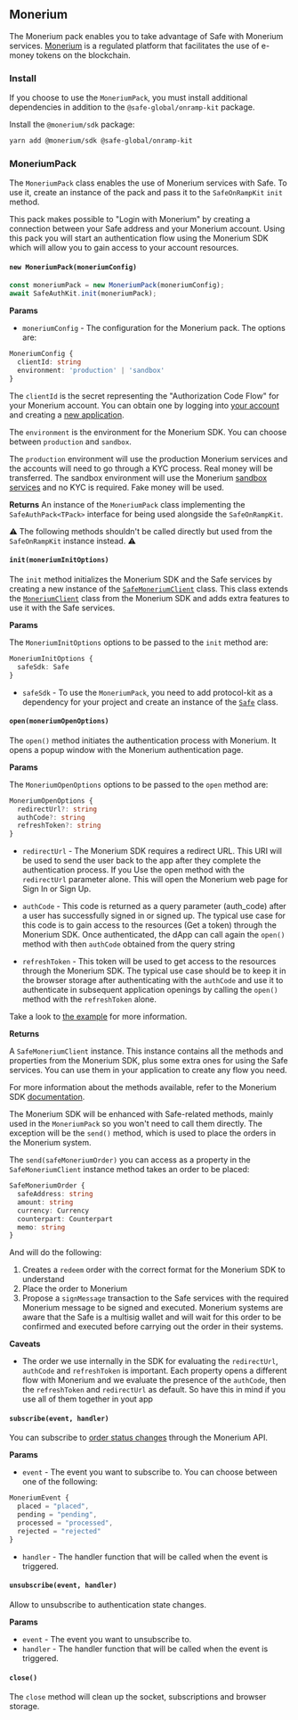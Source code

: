 ## Monerium

The Monerium pack enables you to take advantage of Safe with Monerium services. [Monerium](https://monerium.com) is a regulated platform that facilitates the use of e-money tokens on the blockchain.

### Install

If you choose to use the `MoneriumPack`, you must install additional dependencies in addition to the `@safe-global/onramp-kit` package.

Install the `@monerium/sdk` package:

```bash
yarn add @monerium/sdk @safe-global/onramp-kit
```

### MoneriumPack

The `MoneriumPack` class enables the use of Monerium services with Safe. To use it, create an instance of the pack and pass it to the `SafeOnRampKit` `init` method.

This pack makes possible to "Login with Monerium" by creating a connection between your Safe address and your Monerium account. Using this pack you will start an authentication flow using the Monerium SDK which will allow you to gain access to your account resources.

#### `new MoneriumPack(moneriumConfig)`

```typescript
const moneriumPack = new MoneriumPack(moneriumConfig);
await SafeAuthKit.init(moneriumPack);
```

**Params**

- `moneriumConfig` - The configuration for the Monerium pack. The options are:

```typescript
MoneriumConfig {
  clientId: string
  environment: 'production' | 'sandbox'
}
```

The `clientId` is the secret representing the "Authorization Code Flow" for your Monerium account. You can obtain one by logging into [your account](https://monerium.dev) and creating a [new application](https://monerium.dev/docs/getting-started/create-app).

The `environment` is the environment for the Monerium SDK. You can choose between `production` and `sandbox`.

The `production` environment will use the production Monerium services and the accounts will need to go through a KYC process. Real money will be transferred. The sandbox environment will use the Monerium [sandbox services](https://sandbox.monerium.dev) and no KYC is required. Fake money will be used.

**Returns**
An instance of the `MoneriumPack` class implementing the `SafeAuthPack<TPack>` interface for being used alongside the `SafeOnRampKit`.

⚠️ The following methods shouldn't be called directly but used from the `SafeOnRampKit` instance instead. ⚠️

#### `init(moneriumInitOptions)`

The `init` method initializes the Monerium SDK and the Safe services by creating a new instance of the [`SafeMoneriumClient`](https://github.com/safe-global/safe-core-sdk/blob/main/packages/onramp-kit/src/packs/monerium/SafeMoneriumClient.ts) class. This class extends the [`MoneriumClient`](https://github.com/monerium/sdk/blob/main/src/client.ts) class from the Monerium SDK and adds extra features to use it with the Safe services.

**Params**

The `MoneriumInitOptions` options to be passed to the `init` method are:

```typescript
MoneriumInitOptions {
  safeSdk: Safe
}
```

- `safeSdk` - To use the `MoneriumPack`, you need to add protocol-kit as a dependency for your project and create an instance of the [`Safe`](https://github.com/safe-global/safe-core-sdk/blob/main/packages/protocol-kit/src/Safe.ts) class.

#### `open(moneriumOpenOptions)`

The `open()` method initiates the authentication process with Monerium. It opens a popup window with the Monerium authentication page.

**Params**

The `MoneriumOpenOptions` options to be passed to the `open` method are:

```typescript
MoneriumOpenOptions {
  redirectUrl?: string
  authCode?: string
  refreshToken?: string
}
```

- `redirectUrl` - The Monerium SDK requires a redirect URL. This URI will be used to send the user back to the app after they complete the authentication process.
  If you Use the open method with the `redirectUrl` parameter alone. This will open the Monerium web page for Sign In or Sign Up.

- `authCode` - This code is returned as a query parameter (auth_code) after a user has successfully signed in or signed up. The typical use case for this code is to gain access to the resources (Get a token) through the Monerium SDK. Once authenticated, the dApp can call again the `open()` method with then `authCode` obtained from the query string

- `refreshToken` - This token will be used to get access to the resources through the Monerium SDK. The typical use case should be to keep it in the browser storage after authenticating with the `authCode` and use it to authenticate in subsequent application openings by calling the `open()` method with the `refreshToken` alone.

Take a look to [the example](https://github.com/safe-global/safe-core-sdk/blob/main/packages/onramp-kit/example/client) for more information.

**Returns**

A `SafeMoneriumClient` instance. This instance contains all the methods and properties from the Monerium SDK, plus some extra ones for using the Safe services. You can use them in your application to create any flow you need.

For more information about the methods available, refer to the Monerium SDK [documentation](https://monerium.github.io/sdk/).

The Monerium SDK will be enhanced with Safe-related methods, mainly used in the `MoneriumPack` so you won't need to call them directly. The exception will be the `send()` method, which is used to place the orders in the Monerium system.

The `send(safeMoneriumOrder)` you can access as a property in the `SafeMoneriumClient` instance method takes an order to be placed:

```typescript
SafeMoneriumOrder {
  safeAddress: string
  amount: string
  currency: Currency
  counterpart: Counterpart
  memo: string
}
```

And will do the following:

1. Creates a `redeem` order with the correct format for the Monerium SDK to understand
2. Place the order to Monerium
3. Propose a `signMessage` transaction to the Safe services with the required Monerium message to be signed and executed. Monerium systems are aware that the Safe is a multisig wallet and will wait for this order to be confirmed and executed before carrying out the order in their systems.

**Caveats**

- The order we use internally in the SDK for evaluating the `redirectUrl`, `authCode` and `refreshToken` is important. Each property opens a different flow with Monerium and we evaluate the presence of the `authCode`, then the `refreshToken` and `redirectUrl` as default. So have this in mind if you use all of them together in yout app

#### `subscribe(event, handler)`

You can subscribe to [order status changes](https://monerium.dev/api-docs#operation/profile-orders-notifications) through the Monerium API.

**Params**

- `event` - The event you want to subscribe to. You can choose between one of the following:

```typescript
MoneriumEvent {
  placed = "placed",
  pending = "pending",
  processed = "processed",
  rejected = "rejected"
}
```

- `handler` - The handler function that will be called when the event is triggered.

#### `unsubscribe(event, handler)`

Allow to unsubscribe to authentication state changes.

**Params**

- `event` - The event you want to unsubscribe to.
- `handler` - The handler function that will be called when the event is triggered.

#### `close()`

The `close` method will clean up the socket, subscriptions and browser storage.
